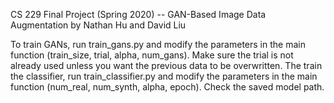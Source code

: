 CS 229 Final Project (Spring 2020) -- GAN-Based Image Data Augmentation
by Nathan Hu and David Liu

To train GANs, run train_gans.py and modify the parameters in the main function (train_size, trial, alpha, num_gans).  Make sure the trial is not already used unless you want the previous data to be overwritten.
The train the classifier, run train_classifier.py and modify the parameters in the main function (num_real, num_synth, alpha, epoch).  Check the saved model path.
